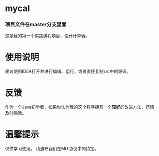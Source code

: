 # mycal
### 项目文件在master分支里面
这是我的第一个实践课程项目，设计计算器。

# 使用说明
建议使用IDEA打开并进行编辑、运行，或者直接复制src中的源码。

# 反馈
作为一个Java初学者，如果你认为我的这个程序拥有一个**较好**的改进方法，还请及时赐教。

# 温馨提示
仅供学习使用。
请遵守我们在MIT协议中的约定。

